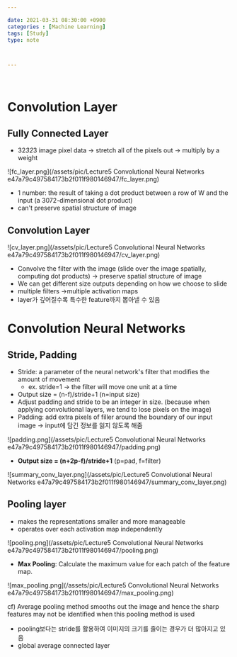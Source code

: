 ```yaml
---

date: 2021-03-31 08:30:00 +0900
categories : [Machine Learning]
tags: [Study]
type: note



---
```

<br/>


# Convolution Layer

## Fully Connected Layer

- 32*32*3 image pixel data → stretch all of the pixels out → multiply by a weight

![fc_layer.png](/assets/pic/Lecture5 Convolutional Neural Networks e47a79c497584173b2f011f980146947/fc_layer.png)

- 1 number: the result of taking a dot product between a row of W and the input (a 3072-dimensional dot product)
- can't preserve spatial structure of image

## Convolution Layer

![cv_layer.png](/assets/pic/Lecture5 Convolutional Neural Networks e47a79c497584173b2f011f980146947/cv_layer.png)

- Convolve the filter with the image (slide over the image spatially, computing dot products) → preserve spatial structure of image
- We can get different size outputs depending on how we choose to slide
- multiple filters →multiple activation maps
- layer가 깊어질수록 특수한 feature까지 뽑아낼 수 있음

# Convolution Neural Networks

## Stride, Padding

- Stride: a parameter of the neural network's filter that modifies the amount of movement
    - ex. stride=1 → the filter will move one unit at a time
- Output size = (n-f)/stride+1 (n=input size)
- Adjust padding and stride to be an integer in size. (because when applying convolutional layers, we tend to lose pixels on the image)
- Padding: add extra pixels of filler around the boundary of our input image → input에 담긴 정보를 잃지 않도록 해줌

![padding.png](/assets/pic/Lecture5 Convolutional Neural Networks e47a79c497584173b2f011f980146947/padding.png)

- **Output size = (n+2p-f)/stride+1** (p=pad, f=filter)

![summary_conv_layer.png](/assets/pic/Lecture5 Convolutional Neural Networks e47a79c497584173b2f011f980146947/summary_conv_layer.png)

## Pooling layer

- makes the representations smaller and more manageable
- operates over each activation map independently

![pooling.png](/assets/pic/Lecture5 Convolutional Neural Networks e47a79c497584173b2f011f980146947/pooling.png)

- **Max Pooling**: Calculate the maximum value for each patch of the feature map.

![max_pooling.png](/assets/pic/Lecture5 Convolutional Neural Networks e47a79c497584173b2f011f980146947/max_pooling.png)

cf) Average pooling method smooths out the image and hence the sharp features may not be identified when this pooling method is used

- pooling보다는 stride를 활용하여 이미지의 크기를 줄이는 경우가 더 많아지고 있음
- global average connected layer
